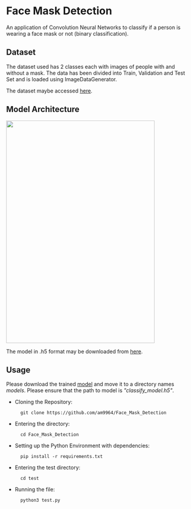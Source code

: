 # Face Mask Detection
An application of Convolution Neural Networks to classify if a person is wearing a face mask or not (binary classification). 

## Dataset
The dataset used has 2 classes each with images of people with and without a mask. The data has been divided into Train, Validation and Test Set and is loaded using ImageDataGenerator.

The dataset maybe accessed <a href = "https://drive.google.com/drive/folders/1MaU49YgSFBqGbMVImh6k6f__q-_mowck?usp=sharing">here</a>.

## Model Architecture
<img src = "assets/model.png" height = 600px width = 400px>

The model in .h5 format may be downloaded from <a href = "https://drive.google.com/file/d/1qgXJ0eSur-Ezh_tmxxD920LJef-J4icT/view?usp=sharing">here</a>.

## Usage
Please download the trained <a href = "https://drive.google.com/file/d/1qgXJ0eSur-Ezh_tmxxD920LJef-J4icT/view?usp=sharing">model</a> and move it to a directory names *models*. Please ensure that the path to model is *"classify_model.h5"*.

- Cloning the Repository: 

        git clone https://github.com/am9964/Face_Mask_Detection
        
- Entering the directory: 

        cd Face_Mask_Detection
        
- Setting up the Python Environment with dependencies:

        pip install -r requirements.txt
        
- Entering the test directory: 

        cd test

- Running the file:

        python3 test.py
